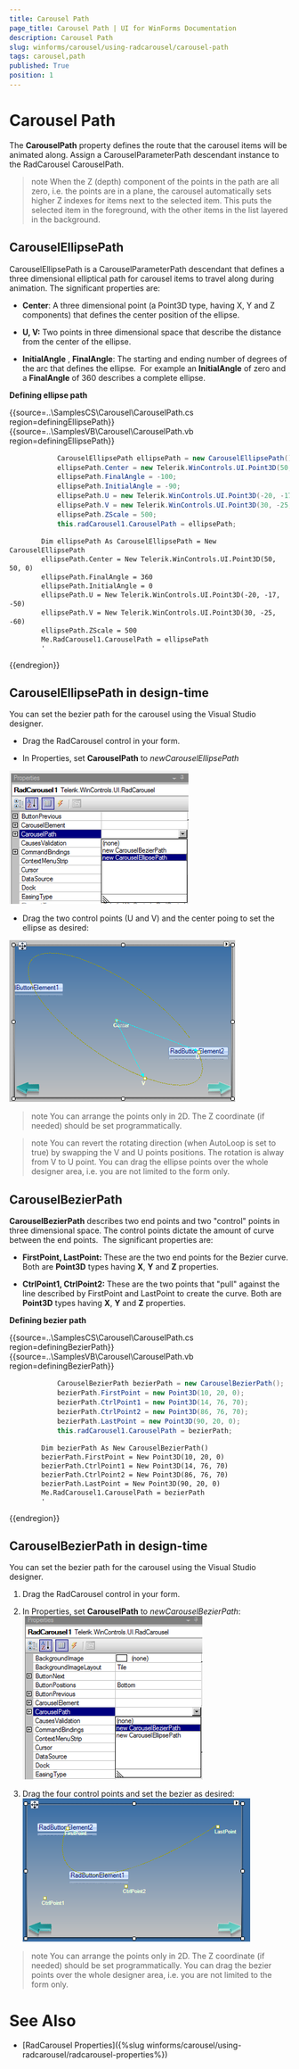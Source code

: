 ```yaml
---
title: Carousel Path
page_title: Carousel Path | UI for WinForms Documentation
description: Carousel Path
slug: winforms/carousel/using-radcarousel/carousel-path
tags: carousel,path
published: True
position: 1
---
```


# Carousel Path



The __CarouselPath__ property defines the route that the carousel items will be animated along. Assign a CarouselParameterPath descendant instance to the RadCarousel CarouselPath.

>note When the Z (depth) component of the points in the path are all zero, i.e. the points are in a plane, the carousel automatically sets higher Z indexes for items next to the selected item. This puts the selected item in the foreground, with the other items in the list layered in the background.
>


## CarouselEllipsePath

CarouselEllipsePath is a CarouselParameterPath descendant that defines a three dimensional elliptical path for carousel items to travel along during animation. The significant properties are:

* __Center__: A three dimensional point (a Point3D type, having X, Y and Z components) that defines the center position of the ellipse.

* __U, V:__ Two points in three dimensional space that describe the distance from the center of the ellipse.

* __InitialAngle__ , __FinalAngle__: The starting and ending number of degrees of the arc that defines the ellipse.  For example an __InitialAngle__ of zero and a __FinalAngle__ of 360 describes a complete ellipse.

__Defining ellipse path__


{{source=..\SamplesCS\Carousel\CarouselPath.cs region=definingEllipsePath}} 
{{source=..\SamplesVB\Carousel\CarouselPath.vb region=definingEllipsePath}} 

````C#
            CarouselEllipsePath ellipsePath = new CarouselEllipsePath();
            ellipsePath.Center = new Telerik.WinControls.UI.Point3D(50, 50, 0);
            ellipsePath.FinalAngle = -100;
            ellipsePath.InitialAngle = -90;
            ellipsePath.U = new Telerik.WinControls.UI.Point3D(-20, -17, -50);
            ellipsePath.V = new Telerik.WinControls.UI.Point3D(30, -25, -60);
            ellipsePath.ZScale = 500;
            this.radCarousel1.CarouselPath = ellipsePath;
````
````VB.NET
        Dim ellipsePath As CarouselEllipsePath = New CarouselEllipsePath
        ellipsePath.Center = New Telerik.WinControls.UI.Point3D(50, 50, 0)
        ellipsePath.FinalAngle = 360
        ellipsePath.InitialAngle = 0
        ellipsePath.U = New Telerik.WinControls.UI.Point3D(-20, -17, -50)
        ellipsePath.V = New Telerik.WinControls.UI.Point3D(30, -25, -60)
        ellipsePath.ZScale = 500
        Me.RadCarousel1.CarouselPath = ellipsePath
        '
````

{{endregion}} 




## CarouselEllipsePath in design-time

You can set the bezier path for the carousel using the Visual Studio designer.

*  Drag the RadCarousel control in your form.
  

*  In Properties, set __CarouselPath__ to *newCarouselEllipsePath*

![carousel-using-radcorousel-carousel-carousel-path 001](images/carousel-using-radcorousel-carousel-carousel-path001.png)

* Drag the two control points (U and V) and the center poing to set the ellipse as desired:

![carousel-using-radcorousel-carousel-carousel-path 002](images/carousel-using-radcorousel-carousel-carousel-path002.png)

>note You can arrange the points only in 2D. The Z coordinate (if needed) should be set programmatically.
>


>note You can revert the rotating direction (when AutoLoop is set to true) by swapping the V and U points positions. The rotation is alway from V to U point.
>You can drag the ellipse points over the whole designer area, i.e. you are not limited to the form only.
>


## CarouselBezierPath

__CarouselBezierPath__ describes two end points and two "control" points in three dimensional space. The control points dictate the amount of curve between the end points.  The significant properties are:

* __FirstPoint, LastPoint:__ These are the two end points for the Bezier curve. Both are __Point3D__ types having __X__, __Y__ and __Z__ properties.

* __CtrlPoint1, CtrlPoint2:__ These are the two points that "pull" against the line described by FirstPoint and LastPoint to create the curve. Both are __Point3D__ types having __X__, __Y__ and __Z__ properties.

__Defining bezier path__


{{source=..\SamplesCS\Carousel\CarouselPath.cs region=definingBezierPath}} 
{{source=..\SamplesVB\Carousel\CarouselPath.vb region=definingBezierPath}} 

````C#
            CarouselBezierPath bezierPath = new CarouselBezierPath();
            bezierPath.FirstPoint = new Point3D(10, 20, 0);
            bezierPath.CtrlPoint1 = new Point3D(14, 76, 70);
            bezierPath.CtrlPoint2 = new Point3D(86, 76, 70);
            bezierPath.LastPoint = new Point3D(90, 20, 0);
            this.radCarousel1.CarouselPath = bezierPath;
````
````VB.NET
        Dim bezierPath As New CarouselBezierPath()
        bezierPath.FirstPoint = New Point3D(10, 20, 0)
        bezierPath.CtrlPoint1 = New Point3D(14, 76, 70)
        bezierPath.CtrlPoint2 = New Point3D(86, 76, 70)
        bezierPath.LastPoint = New Point3D(90, 20, 0)
        Me.RadCarousel1.CarouselPath = bezierPath
        '
````

{{endregion}} 






## CarouselBezierPath in design-time

You can set the bezier path for the carousel using the Visual Studio designer.

1. Drag the RadCarousel control in your form.

1.  In Properties, set __CarouselPath__ to *newCarouselBezierPath*:
  ![carousel-using-radcorousel-carousel-carousel-path 003](images/carousel-using-radcorousel-carousel-carousel-path003.png)

1. Drag the four control points and set the bezier as desired:
  ![carousel-using-radcorousel-carousel-carousel-path 004](images/carousel-using-radcorousel-carousel-carousel-path004.png)

>note You can arrange the points only in 2D. The Z coordinate (if needed) should be set programmatically.
>You can drag the bezier points over the whole designer area, i.e. you are not limited to the form only.
>


# See Also

 * [RadCarousel Properties]({%slug winforms/carousel/using-radcarousel/radcarousel-properties%})
